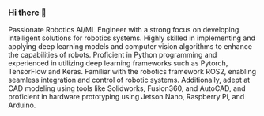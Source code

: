 ### Hi there 👋

<!--
**AravindanVasudevan/AravindanVasudevan** is a ✨ _special_ ✨ repository because its `README.md` (this file) appears on your GitHub profile.

Here are some ideas to get you started:

- 🔭 I’m currently working on ...
- 🌱 I’m currently learning ...
- 👯 I’m looking to collaborate on ...
- 🤔 I’m looking for help with ...
- 💬 Ask me about ...
- 📫 How to reach me: ...
- 😄 Pronouns: ...
- ⚡ Fun fact: ...
-->
Passionate Robotics AI/ML Engineer with a strong focus on developing intelligent solutions for robotics systems. Highly skilled in implementing and applying deep learning models and computer vision algorithms to enhance the capabilities of robots. Proficient in Python programming and experienced in utilizing deep learning frameworks such as Pytorch, TensorFlow and Keras. Familiar with the robotics framework ROS2, enabling seamless integration and control of robotic systems. Additionally, adept at CAD modeling using tools like Solidworks, Fusion360, and AutoCAD, and proficient in hardware prototyping using Jetson Nano, Raspberry Pi, and Arduino.
